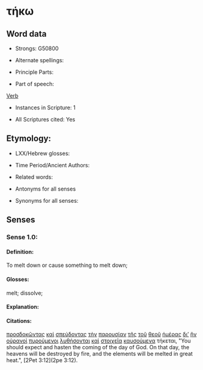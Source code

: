 # τήκω 

<!-- Status: S2=NeedsFinalCheck -->
<!-- Lexica used for edits: BDAG, FFM, LN, A-S -->

## Word data

* Strongs: G50800

* Alternate spellings:

* Principle Parts: 

* Part of speech: 

[Verb](http://ugg.readthedocs.io/en/latest/verb.html)

* Instances in Scripture: 1

* All Scriptures cited: Yes

## Etymology: 

* LXX/Hebrew glosses: 

* Time Period/Ancient Authors: 

* Related words: 

* Antonyms for all senses

* Synonyms for all senses: 

## Senses 

### Sense 1.0:

#### Definition: 

To melt down or cause something to melt down;

#### Glosses:

melt; dissolve;

#### Explanation:

#### Citations:

[προσδοκῶντας](../G43280/01.md) [καὶ](../G25320/01.md) [σπεύδοντας](../G46920/01.md) [τὴν](../G35880/01.md) [παρουσίαν](../G39520/01.md) [τῆς](../G35880/01.md) [τοῦ](../G35880/01.md) [θεοῦ](../G23160/01.md) [ἡμέρας](../G22500/01.md) [δι’](../G12230/01.md) [ἣν](../G37390/01.md) [οὐρανοὶ](../G37720/01.md) [πυρούμενοι](../G44480/01.md) [λυθήσονται](../G30890/01.md) [καὶ](../G25320/01.md) [στοιχεῖα](../G47470/01.md) [καυσούμενα](../G27410/01.md) τήκεται, 
"You should expect and hasten the coming of the day of God. On that day, the heavens will be destroyed by fire, and the elements will be melted in great heat.", 
[2Pet 3:12](2pe 3:12). 
